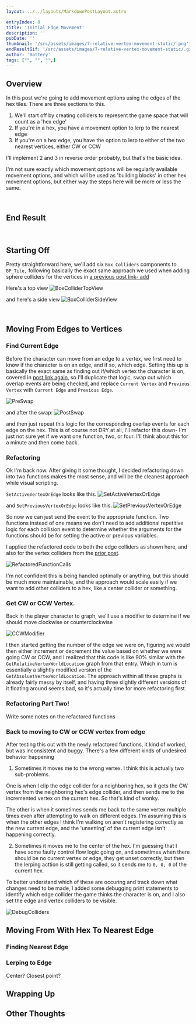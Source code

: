 ```yaml
---
layout: ../../layouts/MarkdownPostLayout.astro

entryIndex: 8
title: 'Initial Edge Movement'
description: ''
pubDate: ''
thumbnail: '/src/assets/images/7-relative-vertex-movement-static/.png'
endResultGif: '/src/assets/images/7-relative-vertex-movement-static/.gif'
author: 'Battery'
tags: ["", "", "",]
---
```


## Overview 

In this post we're going to add movement options using the edges of the hex tiles. There are three sections to this.

1. We'll start off by creating colliders to represent the game space that will count as a 'hex edge'
2. If you're in a hex, you have a movement option to lerp to the nearest edge
3. If you're on a hex edge, you have the option to lerp to either of the two nearest vertices, either CW or CCW

I'll implement 2 and 3 in reverse order probably, but that's the basic idea.

I'm not sure exactly which movement options will be regularly available movement options, and which will be used as 'building blocks' in other hex movement options, but either way the steps here will be more or less the same.


<br>

## End Result



<br>

## Starting Off

Pretty straightforward here, we'll add six `Box Colliders` components to `BP_Tile,` following basically the exact same approach we used when adding sphere colliders for the vertices in [a previous post link- add]()

Here's a top view
![BoxColliderTopView](/src/assets/images/8-initial-edge-movement-static/BoxCollidersTop.png)

and here's a side view
![BoxColliderSideView](/src/assets/images/8-initial-edge-movement-static/BoxCollidersSide.png)

<br>

## Moving From Edges to Vertices

### Find Current Edge

Before the character can move from an edge to a vertex, we first need to know if the character is on an edge, and if so, which edge. 
Setting this up is basically the exact same as finding out if/which vertex the character is on, covered in [post link again](), so I'll duplicate that logic, swap out which overlap events are being checked, and replace `Current Vertex` and `Previous Vertex` with `Current Edge` and `Previous Edge`.

![PreSwap](/src/assets/images/8-initial-edge-movement-static/ReplaceVertexEventsWEdgeEvents1.png)

and after the swap:
![PostSwap](/src/assets/images/8-initial-edge-movement-static/ReplaceVertexEventsWEdgeEvents2.png)

and then just repeat this logic for the corresponding overlap events for each edge on the hex.
This is of course not DRY at all, I'll refactor this down- I'm just not sure yet if we want one function, two, or four. I'll think about this for a minute and then come back. 

### Refactoring 

Ok I'm back now. After giving it some thought, I decided refactoring down into two functions makes the most sense, and will be the cleanest approach while visual scripting.

`SetActiveVertexOrEdge` looks like this.
![SetActiveVertexOrEdge](/src/assets/images/8-initial-edge-movement-static/SetActiveVertexOrEdge.png)

and `SetPreviousVertexOrEdge` looks like this.
![SetPreviousVertexOrEdge](/src/assets/images/8-initial-edge-movement-static/SetPreviousVertexOrEdge.png)

So now we can just send the event to the appropriate function. Two functions instead of one means we don't need to add additional repetitive logic for each collision event to determine whether the arguments for the functions should be for setting the active or previous variables.

I applied the refactored code to both the edge colliders as shown here, and also for the vertex colliders from the [prior post]().

![RefactoredFunctionCalls](/src//assets/images/8-initial-edge-movement-static/RefactoredFunctions.png)

I'm not confident this is being handled optimally or anything, but this should be much more maintainable, and the approach would scale easily if we want to add other colliders to a hex, like a center collider or something.

### Get CW or CCW Vertex.

Back in the player character to graph, we'll use a modifier to determine if we should move clockwise or counterclockwise

![CCWModifier](/src/assets/images/8-initial-edge-movement-static/CCWModifier.png)

I then started getting the number of the edge we were on, figuring we would then either increment or decrement the value based on whether we were going CW or CCW, and I realized that this code is like 90% similar with the `GetRelativeVertexWorldLocation` graph from that entry. Which in turn is essentially a slightly modified version of the `GetAbsoluetVertexWorldLocation`. The approach within all these graphs is already fairly messy by itself, and having three slightly different versions of it floating around seems bad, so it's actually time for more refactoring first.

### Refactoring Part Two!

Write some notes on the refactored functions

### Back to moving to CW or CCW vertex from edge

After testing this out with the newly refactored functions, it kind of worked, but was inconsistent and buggy. There's a few different kinds of undesired behavior happening

1) Sometimes it moves me to the wrong vertex. I think this is actually two sub-problems. 

One is when I clip the edge collider for a neighboring hex, so it gets the CW vertex from the neighboring hex's edge collider, and then sends me to the incremented vertex on the current hex. So that's kind of wonky. 

The other is when it sometimes sends me back to the same vertex multiple times even after attempting to walk on different edges. I'm assuming this is when the other edges I think I'm walking on aren't registering correctly as the new current edge, and the 'unsetting' of the current edge isn't happening correctly.

2) Sometimes it moves me to the center of the hex. I'm guessing that I have some faulty control flow logic going on, and sometimes when there should be no current vertex or edge, they get unset correctly, but then the lerping acttion is still getting called, so it sends me to `0, 0, 0` of the current hex.


To better understand which of these are occuring and track down what changes need to be made, I added some debugging print statements to identify which edge collider the game thinks the character is on, and I also set the edge and vertex colliders to be visible.

![DebugColliders](/src/assets/images/8-initial-edge-movement-static/DebugColliders.png)

## Moving From With Hex To Nearest Edge

### Finding Nearest Edge

### Lerping to Edge
Center? Closest point?



## Wrapping Up


## Other Thoughts



<br>